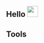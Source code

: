 ## Hello <img src="https://c.tenor.com/SNL9_xhZl9oAAAAi/waving-hand-joypixels.gif" height="30px"/>

<!--
- 🔒 I'm a 
- 📚 I've 
- ✉️ How to reach me: Email/LinkedIn
- ⚡ Not-so-fun fact: 
- ⚡ Fun fact: 

</br>

<img src="https://github-readme-stats.vercel.app/api?username=joeljtomy&include_all_commits=true&theme=github_dark&title_color=26a0da&icon_color=26a0da&hide_border=true&custom_title=Github%20Stats&show_icons=true"/>\
<img src="https://github-readme-stats.vercel.app/api/top-langs/?username=joeljtomy&theme=github_dark&title_color=26a0da&hide_border=true&custom_title=Most%20Used%20Languages&layout=compact&langs_count=10&card_width=445"/>
-->
## Tools
